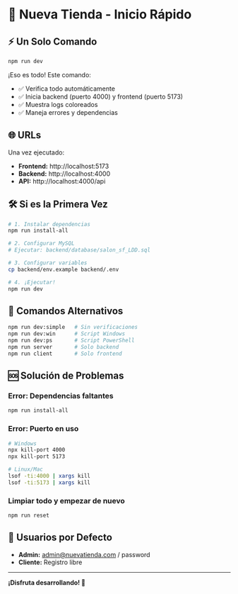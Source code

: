 # 🚀 Nueva Tienda - Inicio Rápido

## ⚡ Un Solo Comando

```bash
npm run dev
```

¡Eso es todo! Este comando:
- ✅ Verifica todo automáticamente
- ✅ Inicia backend (puerto 4000) y frontend (puerto 5173)
- ✅ Muestra logs coloreados
- ✅ Maneja errores y dependencias

## 🌐 URLs

Una vez ejecutado:
- **Frontend:** http://localhost:5173
- **Backend:** http://localhost:4000
- **API:** http://localhost:4000/api

## 🛠️ Si es la Primera Vez

```bash
# 1. Instalar dependencias
npm run install-all

# 2. Configurar MySQL
# Ejecutar: backend/database/salon_sf_LDD.sql

# 3. Configurar variables
cp backend/env.example backend/.env

# 4. ¡Ejecutar!
npm run dev
```

## 🎯 Comandos Alternativos

```bash
npm run dev:simple   # Sin verificaciones
npm run dev:win      # Script Windows
npm run dev:ps       # Script PowerShell
npm run server       # Solo backend
npm run client       # Solo frontend
```

## 🆘 Solución de Problemas

### Error: Dependencias faltantes
```bash
npm run install-all
```

### Error: Puerto en uso
```bash
# Windows
npx kill-port 4000
npx kill-port 5173

# Linux/Mac
lsof -ti:4000 | xargs kill
lsof -ti:5173 | xargs kill
```

### Limpiar todo y empezar de nuevo
```bash
npm run reset
```

## 📱 Usuarios por Defecto

- **Admin:** admin@nuevatienda.com / password
- **Cliente:** Registro libre

---

**¡Disfruta desarrollando! 🎉**


